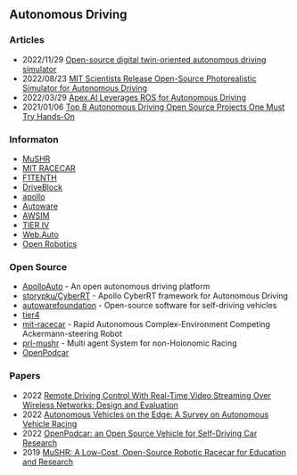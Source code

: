 ## Autonomous Driving


### Articles
- 2022/11/29 [Open-source digital twin-oriented autonomous driving simulator](https://www.eenewseurope.com/en/open-source-digital-twin-oriented-autonomous-driving-simulator/)
- 2022/08/23 [MIT Scientists Release Open-Source Photorealistic Simulator for Autonomous Driving](https://scitechdaily.com/mit-scientists-release-open-source-photorealistic-simulator-for-autonomous-driving/)
- 2022/03/29 [Apex.AI Leverages ROS for Autonomous Driving](https://www.eetimes.eu/apex-ai-leverages-ros-for-autonomous-driving/)
- 2021/01/06 [Top 8 Autonomous Driving Open Source Projects One Must Try Hands-On](https://analyticsindiamag.com/top-8-autonomous-driving-open-source-projects-one-must-try-hands-on/)


### Informaton
- [MuSHR](https://mushr.io/)
- [MIT RACECAR](https://racecar.mit.edu/)
- [F1TENTH](https://f1tenth.org/)
- [DriveBlock](https://www.driveblocks.ai/) 
- [apollo](https://developer.apollo.auto/)
- [Autoware](https://www.autoware.org/)
- [AWSIM](https://tier4.github.io/AWSIM/)
- [TIER IV](https://www.tier4.jp/)
- [Web.Auto](https://web.auto/)
- [Open Robotics](https://www.openrobotics.org/)


### Open Source
- [ApolloAuto](https://github.com/ApolloAuto) - An open autonomous driving platform
- [storypku/CyberRT](https://github.com/storypku/CyberRT) - Apollo CyberRT framework for Autonomous Driving
- [autowarefoundation](https://github.com/autowarefoundation) - Open-source software for self-driving vehicles
- [tier4](https://github.com/tier4) 
- [mit-racecar](https://github.com/mit-racecar) - Rapid Autonomous Complex-Environment Competing Ackermann-steering Robot
- [prl-mushr](https://github.com/prl-mushr) - Multi agent System for non-Holonomic Racing
- [OpenPodcar](https://github.com/OpenPodcar) 


### Papers
- 2022 [Remote Driving Control With Real-Time Video Streaming Over Wireless Networks: Design and Evaluation](https://ieeexplore.ieee.org/stamp/stamp.jsp?arnumber=9797698)
- 2022 [Autonomous Vehicles on the Edge: A Survey on Autonomous Vehicle Racing](https://arxiv.org/abs/2202.07008)
- 2022 [OpenPodcar: an Open Source Vehicle for Self-Driving Car Research](https://arxiv.org/abs/2205.04454)
- 2019 [MuSHR: A Low-Cost, Open-Source Robotic Racecar for Education and Research](https://arxiv.org/abs/1908.08031)

